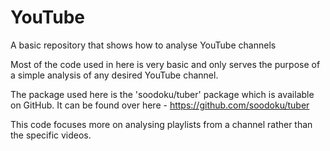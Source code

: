 # YouTube
 A basic repository that shows how to analyse YouTube channels
 
 Most of the code used in here is very basic and only serves the purpose of a simple analysis of any desired YouTube channel.

 The package used here is the 'soodoku/tuber' package which is available on GitHub. It can be found over here - https://github.com/soodoku/tuber
 
 This code focuses more on analysing playlists from a channel rather than the specific videos. 
